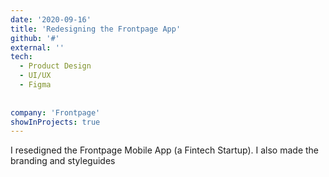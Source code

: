 ```yaml
---
date: '2020-09-16'
title: 'Redesigning the Frontpage App'
github: '#'
external: ''
tech:
  - Product Design
  - UI/UX
  - Figma
  
 
company: 'Frontpage'
showInProjects: true
---
```


I resedigned the Frontpage Mobile App  (a Fintech Startup).  I also made the branding and styleguides
